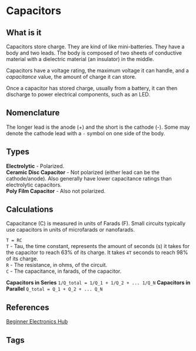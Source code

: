 # Capacitors

## What is it
Capacitors store charge. They are kind of like mini-batteries. They have a body and two leads. The body is composed of two sheets of conductive material with a dielectric material (an insulator) in the middle.  

Capacitors have a voltage rating, the maximum voltage it can handle, and a *capacitance* value, the amount of charge it can store.   

Once a capacitor has stored charge, usually from a battery, it can then discharge to power electrical components, such as an LED.   

## Nomenclature
The longer lead is the anode (+) and the short is the cathode (-). Some may denote the cathode lead with a `-` symbol on one side of the body.   

## Types
**Electrolytic** - Polarized.  
**Ceramic Disc Capacitor** - Not polarized (either lead can be the cathode/anode). Also generally have lower capacitance ratings than electrolytic capacitors.    
**Poly Film Capacitor** - Also not polarized.  

## Calculations
Capacitance (C) is measured in units of Farads (F). Small circuits typically use capacitors in units of microfarads or nanofarads.  

`T = RC`  
`T` - Tau, the time constant, represents the amount of seconds (s) it takes for the capacitor to reach 63% of its charge. It takes `4T` seconds to reach 98% of its charge.   
`R` - The resistance, in ohms, of the circuit.  
`C` - The capacitance, in farads, of the capacitor.  

**Capacitors in Series**
`1/Q_total = 1/Q_1 + 1/Q_2 + ... 1/Q_N`
**Capacitors in Parallel**
`Q_total = Q_1 + Q_2 + ... Q_N`

## References
[Beginner Electronics Hub](../202305062158)

## Tags
